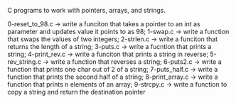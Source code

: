 C programs to work with pointers, arrays, and strings.

0-reset_to_98.c -> write a funciton that takes a pointer to an int as parameter and updates value it points to as 98;
1-swap.c -> write a function that swaps the values of two integers;
2-strlen.c -> write a funciton that returns the length of a string;
3-puts.c -> write a fucntion that prints a string;
4-print_rev.c -> write a funciton that prints a string in reverse;
5-rev_string.c -> write a function that reverses a string;
6-puts2.c -> write a function that prints one char out of 2 of a string;
7-puts_half.c -> write a function that prints the second half of a string;
8-print_array.c -> write a function that prints n elements of an array;
9-strcpy.c -> write a function to copy a string and return the destination pointer
